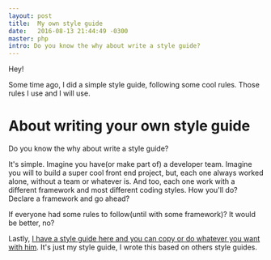 ```yaml
---
layout: post
title:  My own style guide
date:   2016-08-13 21:44:49 -0300
master: php
intro: Do you know the why about write a style guide?
---
```


Hey!

Some time ago, I did a simple style guide, following some cool rules. Those rules I use and I will use.

# About writing your own style guide

Do you know the why about write a style guide?

It's simple. Imagine you have(or make part of) a developer team. Imagine you will to build a super cool front end project, but, each one always worked alone, without a team or whatever is. And too, each one work with a different framework and most different coding styles. How you'll do? Declare a framework and go ahead?

If everyone had some rules to follow(until with some framework)? It would be better, no?

Lastly, [I have a style guide here and you can copy or do whatever you want with him](https://github.com/devmath/my-own-styleguide). It's just my style guide, I wrote this based on others style guides.